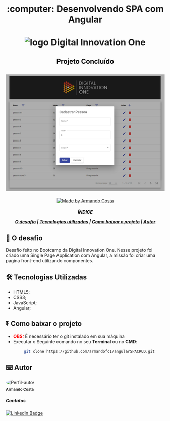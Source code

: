 <h1 align="center">
:computer: Desenvolvendo SPA com Angular
</h1>

<h1 align="center">
<img alt="logo Digital Innovation One" src="https://encrypted-tbn0.gstatic.com/images?q=tbn%3AANd9GcS1OXUFeAAKnL7l6wXc7IfvC9r9edDlMnmzO_bJV4O5aoH_7PmvNaGAiKAmu1x5WxpOFDPbQkCmJpgtchs-zQNvwQ&usqp=CAU&ec=45702847" width="400px">


<h2 align="center" style="color:black"> Projeto Concluído

<h2 align="center">
<img alt="screen shot" src="screen_shot/dio_angular_spa.png" width="600px">
</h2>

<p align="center">
    <a href="https://www.linkedin.com/in/dev-full-stack/">
        <img alt="Made by Armando Costa" src="https://img.shields.io/badge/made%20by-Armando Costa-%23fc8406">
    </a>
</p>

<h5 align="center">
<p style="color:black">ÍNDICE</p>

[O desafio](#-O-desafio) | [Tecnologias utilizadas](#-Tecnologias-Utilizadas) | [Como baixar o projeto](#-Como-baixar-o-projeto)  | [Autor](#-Autor)

</h5>

## 🚀 O desafio

Desafio feito no Bootcamp da Digital Innovation One.
Nesse projeto foi criado uma Single Page Application com Angular, a missão foi criar uma página front-end utilizando componentes. 

## 🛠️ Tecnologias Utilizadas

- HTML5;
- CSS3;
- JavaScript;
- Angular;

## ⏬ Como baixar o projeto
- <b style="color:red"> OBS: </b> É necessário ter o git instalado em sua máquina
- Executar o Seguinte comando no seu **Terminal** ou no **CMD**:

```bash
        git clone https://github.com/armandofc1/angularSPACRUD.git
```
## ⌨️ Autor

<img style="border-radius: 50%;" src="https://avatars.githubusercontent.com/u/236738?v=4" width="100px;" alt="Perfil-autor" ><br>
<sub><b>Armando Costa</b></sub>

##### Contatos
[![Linkedin Badge](https://img.shields.io/badge/-LinkedIn-blue?style=flat-square&logo=Linkedin&logoColor=white&link=https://www.linkedin.com/in/dev-full-stack/)](https://www.linkedin.com/in/dev-full-stack/)
